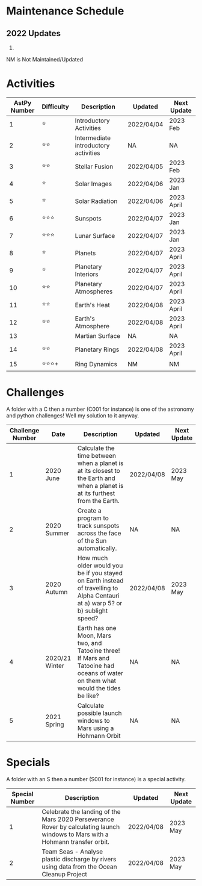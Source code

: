 # Maintenance Schedule

## 2022 Updates

1) 

NM is Not Maintained/Updated

# Activities

AstPy Number | Difficulty | Description     | Updated  | Next Update
------------ | ---------- | -------------   | ----------- | --------
1 | :star: | Introductory Activities |  2022/04/04 | 2023 Feb
2 | :star::star: | Intermediate introductory activities |  NA  |   NA
3 | :star::star: | Stellar Fusion |  2022/04/05  | 2023 Feb
4 | :star: | Solar Images |   2022/04/06  |   2023 Jan  
5 | :star: | Solar Radiation |    2022/04/06  |   2023 April
6 | :star::star::star: | Sunspots |   2022/04/07    |  2023 Jan    
7 | :star::star::star: | Lunar Surface |  2022/04/07   |     2023 Jan
8 | :star: | Planets |   2022/04/07   |   2023 April
9 | :star: | Planetary Interiors |   2022/04/07   |    2023 April   
10 | :star::star: | Planetary Atmospheres |    2022/04/07     |  2023 April    
11 | :star::star: | Earth's Heat|   2022/04/08    |    2023 April  
12 | :star::star: | Earth's Atmosphere |   2022/04/08    |   2023 April   
13 |  | Martian Surface |   NA   |   NA
14 | :star::star: | Planetary Rings |  2022/04/08    |   2023 April   
15 | :star::star::star:+ | Ring Dynamics |   NM    |     NM

# Challenges

A folder with a C then a number (C001 for instance) is one of the astronomy and python challenges!
Well my solution to it anyway.

Challenge Number | Date | Description     | Updated  | Next Update
------------ | -----------| -------------   | ----------- | --------
1 | 2020 June | Calculate the time between when a planet is at its closest to the Earth and when a planet is at its furthest from the Earth. |  2022/04/08   |  2023 May  
2 | 2020 Summer | Create a program to track sunspots across the face of the Sun automatically. |   NA  |   NA     
3 | 2020 Autumn | How much older would you be if you stayed on Earth instead of travelling to Alpha Centauri at a) warp 5? or b) sublight speed? |   2022/04/08    |  2023 May     
4 | 2020/21 Winter | Earth has one Moon, Mars two, and Tatooine three! If Mars and Tatooine had oceans of water on them what would the tides be like? |   NA   |   NA   
5 | 2021 Spring | Calculate possible launch windows to Mars using a Hohmann Orbit | NA | NA

# Specials

A folder with an S then a number (S001 for instance) is a special activity.

Special Number |  Description  | Updated  | Next Update
------------ | -----------| -------------   | ----------- 
1 | Celebrate the landing of the Mars 2020 Perseverance Rover by calculating launch windows to Mars with a Hohmann transfer orbit. |  2022/04/08    |   2023 May  
2 | Team Seas - Analyse plastic discharge by rivers using data from the Ocean Cleanup Project |   2022/04/08   |   2023 May